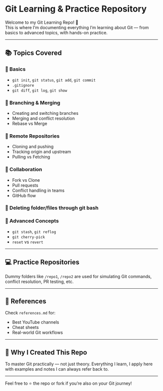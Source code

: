 # Git Learning & Practice Repository

Welcome to my Git Learning Repo! 🎯  
This is where I’m documenting everything I’m learning about Git — from basics to advanced topics, with hands-on practice.

---

## 📚 Topics Covered

### 🔹 Basics
- `git init`, `git status`, `git add`, `git commit`
- `.gitignore`
- `git diff`, `git log`, `git show`

### 🔹 Branching & Merging
- Creating and switching branches
- Merging and conflict resolution
- Rebase vs Merge

### 🔹 Remote Repositories
- Cloning and pushing
- Tracking origin and upstream
- Pulling vs Fetching

### 🔹 Collaboration
- Fork vs Clone
- Pull requests
- Conflict handling in teams
- GitHub flow

### 🔹 Deleting folder/files through git bash

### 🔹 Advanced Concepts
- `git stash`, `git reflog`
- `git cherry-pick`
- `reset` vs `revert`

---

## 💻 Practice Repositories

Dummy folders like `/repo1`, `/repo2` are used for simulating Git commands, conflict resolution, PR testing, etc.

---

## 🔗 References

Check `references.md` for:
- Best YouTube channels
- Cheat sheets
- Real-world Git workflows

---

## 🚀 Why I Created This Repo

To master Git practically — not just theory. Everything I learn, I apply here with examples and notes I can always refer back to.

---

Feel free to ⭐ the repo or fork if you’re also on your Git journey!

